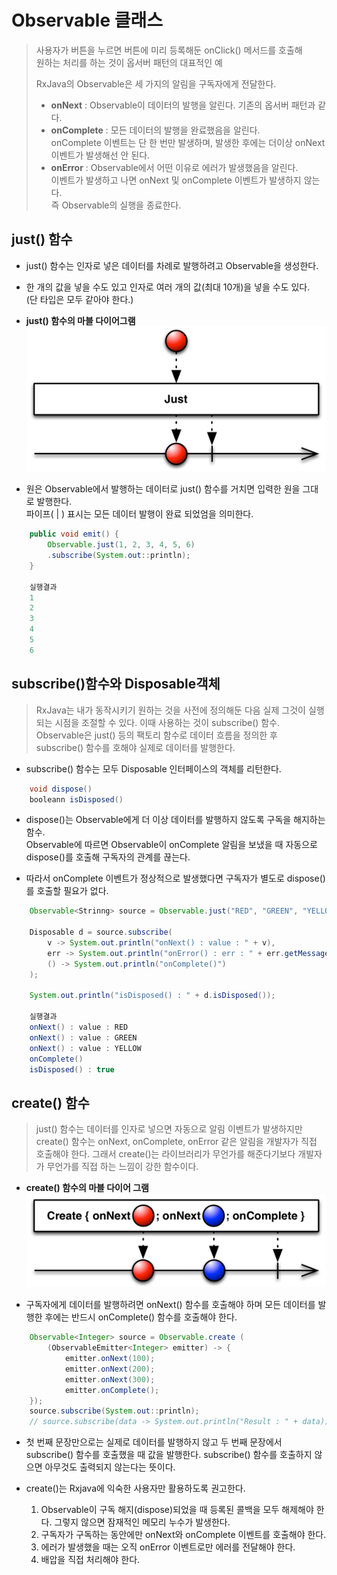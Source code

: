 # Observable 클래스

> 사용자가 버튼을 누르면 버튼에 미리 등록해둔 onClick\(\) 메서드를 호출해  
> 원하는 처리를 하는 것이 옵서버 패턴의 대표적인 예
>
> RxJava의 Observable은 세 가지의 알림을 구독자에게 전달한다.
>
> * **onNext** : Observable이 데이터의 발행을 알린다. 기존의 옵서버 패턴과 같다.
> * **onComplete** : 모든 데이터의 발행을 완료했음을 알린다.  
>   onComplete 이벤트는 단 한 번만 발생하며, 발생한 후에는 더이상 onNext 이벤트가 발생해선 안 된다.
> * **onError** : Observable에서 어떤 이유로 에러가 발생했음을 알린다.  
>   이벤트가 발생하고 나면 onNext 및 onComplete 이벤트가 발생하지 않는다.  
>   즉 Observable의 실행을 종료한다.

## just\(\) 함수

* just\(\) 함수는 인자로 넣은 데이터를 차례로 발행하려고 Observable을 생성한다.
* 한 개의 값을 넣을 수도 있고 인자로 여러 개의 값\(최대 10개\)을 넣을 수도 있다.  
  \(단 타입은 모두 같아야 한다.\)

* **just\(\) 함수의 마블 다이어그램**![just](/assets/just.c.png)

* 원은 Observable에서 발행하는 데이터로 just\(\) 함수를 거치면 입력한 원을 그대로 발행한다.  
  파이프\( \| \) 표시는 모든 데이터 발행이 완료 되었엄을 의미한다.

```Java
    public void emit() {
        Observable.just(1, 2, 3, 4, 5, 6)
        .subscribe(System.out::println);    
    }

    실행결과
    1
    2
    3
    4
    5
    6
```

## 

## subscribe\(\)함수와 Disposable객체

> RxJava는 내가 동작시키기 원하는 것을 사전에 정의해둔 다음 실제 그것이 실행되는 시점을 조절할 수 있다. 이때 사용하는 것이 subscribe\(\) 함수. Observable은 just\(\) 등의 팩토리 함수로 데이터 흐름을 정의한 후 subscribe\(\) 함수를 호해야 실제로 데이터를 발행한다.

* subscribe\(\) 함수는 모두 Disposable 인터페이스의 객체를 리턴한다.

```java
    void dispose()
    booleann isDisposed()
```

* dispose\(\)는 Observable에게 더 이상 데이터를 발행하지 않도록 구독을 해지하는 함수.  
  Observable에 따르면 Observable이 onComplete 알림을 보냈을 때 자동으로 dispose\(\)를 호출해 구독자의 관계를 끊는다.

* 따라서 onComplete 이벤트가 정상적으로 발생했다면 구독자가 별도로 dispose\(\)를 호출할 필요가 없다.

```java
    Observable<Strinng> source = Observable.just("RED", "GREEN", "YELLOW");

    Disposable d = source.subscribe(
        v -> System.out.println("onNext() : value : " + v),
        err -> System.out.println("onError() : err : " + err.getMessage()),
        () -> System.out.println("onComplete()")
    );

    System.out.println("isDisposed() : " + d.isDisposed());

    실행결과
    onNext() : value : RED
    onNext() : value : GREEN
    onNext() : value : YELLOW
    onComplete()
    isDisposed() : true
```

  
  
## create\(\) 함수

> just\(\) 함수는 데이터를 인자로 넣으면 자동으로 알림 이벤트가 발생하지만 create\(\) 함수는 onNext, onComplete, onError 같은 알림을 개발자가 직접 호출해야 한다. 그래서 create\(\)는 라이브러리가 무언가를 해준다기보다 개발자가 무언가를 직접 하는 느낌이 강한 함수이다.

* **create\(\) 함수의 마블 다이어 그램**![](/assets/create.c.png)

* 구독자에게 데이터를 발행하려면 onNext\(\) 함수를 호출해야 하며 모든 데이터를 발행한 후에는 반드시 onComplete\(\) 함수를 호출해야 한다.

```java
    Observable<Integer> source = Observable.create (
        (ObservableEmitter<Integer> emitter) -> {
            emitter.onNext(100);
            emitter.onNext(200);
            emitter.onNext(300);
            emitter.onComplete();
    });
    source.subscribe(System.out::println);
    // source.subscribe(data -> System.out.println("Result : " + data));
```

* 첫 번째 문장만으로는 실제로 데이터를 발행하지 않고 두 번째 문장에서 subscribe\(\) 함수를 호출했을 때 값을 발행한다. subscribe\(\) 함수를 호출하지 않으면 아무것도 출력되지 않는다는 뜻이다.

* create\(\)는 Rxjava에 익숙한 사용자만 활용하도록 권고한다.

    1. Observable이 구독 해지(dispose)되었을 때 등록된 콜백을 모두 해제해야 한다. 그렇지 않으면 잠재적인 메모리 누수가 발생한다.
    2. 구독자가 구독하는 동안에만 onNext와 onComplete 이벤트를 호출해야 한다.
    3. 에러가 발생했을 때는 오직 onError 이벤트로만 에러를 전달해야 한다.
    4. 배압을 직접 처리해야 한다.



